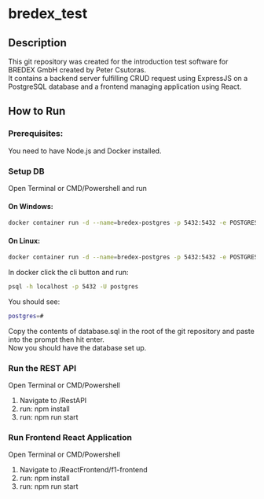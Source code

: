 # bredex_test

## Description
This git repository was created for the introduction test software for BREDEX GmbH created by Peter Csutoras.\
It contains a backend server fulfilling CRUD request using ExpressJS on a PostgreSQL database and a frontend managing application using React.

## How to Run
### Prerequisites:
You need to have Node.js and Docker installed.
### Setup DB
Open Terminal or CMD/Powershell and run

#### On Windows:

```bash
docker container run -d --name=bredex-postgres -p 5432:5432 -e POSTGRES_PASSWORD=postgres -e PGDATA=C:/pgdata -v C:/pgdata:/pgdata postgres
```

#### On Linux:

```bash
docker container run -d --name=bredex-postgres -p 5432:5432 -e POSTGRES_PASSWORD=postgres -e PGDATA=/pgdata -v /pgdata:/pgdata postgres
```
In docker click the cli button and run: 
```bash
psql -h localhost -p 5432 -U postgres
```
You should see:
```bash
postgres=#
```
Copy the contents of database.sql in the root of the git repository and paste into the prompt then hit enter.\
Now you should have the database set up.
### Run the REST API
Open Terminal or CMD/Powershell
1) Navigate to /RestAPI
2) run: npm install
3) run: npm run start
### Run Frontend React Application
Open Terminal or CMD/Powershell
1) Navigate to /ReactFrontend/f1-frontend
2) run: npm install
3) run: npm run start